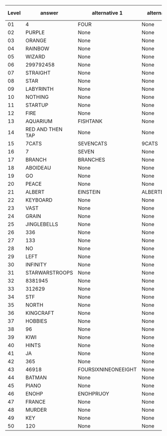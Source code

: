 | Level | answer | alternative 1 | alternative 2 | alternative 3 |
| - | - | - | - | - |
| 01 | 4                    | FOUR                 | None                 | None                 |
| 02 | PURPLE               | None                 | None                 | None                 |
| 03 | ORANGE               | None                 | None                 | None                 |
| 04 | RAINBOW              | None                 | None                 | None                 |
| 05 | WIZARD               | None                 | None                 | None                 |
| 06 | 299792458            | None                 | None                 | None                 |
| 07 | STRAIGHT             | None                 | None                 | None                 |
| 08 | STAR                 | None                 | None                 | None                 |
| 09 | LABYRINTH            | None                 | None                 | None                 |
| 10 | NOTHING              | None                 | None                 | None                 |
| 11 | STARTUP              | None                 | None                 | None                 |
| 12 | FIRE                 | None                 | None                 | None                 |
| 13 | AQUARIUM             | FISHTANK             | None                 | None                 |
| 14 | RED AND THEN TAP     | None                 | None                 | None                 |
| 15 | 7CATS                | SEVENCATS            | 9CATS                | NINECATS             |
| 16 | 7                    | SEVEN                | None                 | None                 |
| 17 | BRANCH               | BRANCHES             | None                 | None                 |
| 18 | ABOIDEAU             | None                 | None                 | None                 |
| 19 | GO                   | None                 | None                 | None                 |
| 20 | PEACE                | None                 | None                 | None                 |
| 21 | ALBERT               | EINSTEIN             | ALBERTEINSTEIN       | None                 |
| 22 | KEYBOARD             | None                 | None                 | None                 |
| 23 | VAST                 | None                 | None                 | None                 |
| 24 | GRAIN                | None                 | None                 | None                 |
| 25 | JINGLEBELLS          | None                 | None                 | None                 |
| 26 | 336                  | None                 | None                 | None                 |
| 27 | 133                  | None                 | None                 | None                 |
| 28 | NO                   | None                 | None                 | None                 |
| 29 | LEFT                 | None                 | None                 | None                 |
| 30 | INFINITY             | None                 | None                 | None                 |
| 31 | STARWARSTROOPS       | None                 | None                 | None                 |
| 32 | 8381945              | None                 | None                 | None                 |
| 33 | 312629               | None                 | None                 | None                 |
| 34 | STF                  | None                 | None                 | None                 |
| 35 | NORTH                | None                 | None                 | None                 |
| 36 | KINGCRAFT            | None                 | None                 | None                 |
| 37 | HOBBIES              | None                 | None                 | None                 |
| 38 | 96                   | None                 | None                 | None                 |
| 39 | KIWI                 | None                 | None                 | None                 |
| 40 | HINTS                | None                 | None                 | None                 |
| 41 | JA                   | None                 | None                 | None                 |
| 42 | 365                  | None                 | None                 | None                 |
| 43 | 46918                | FOURSIXNINEONEEIGHT  | None                 | None                 |
| 44 | BATMAN               | None                 | None                 | None                 |
| 45 | PIANO                | None                 | None                 | None                 |
| 46 | ENOHP                | ENOHPRUOY            | None                 | None                 |
| 47 | FRANCE               | None                 | None                 | None                 |
| 48 | MURDER               | None                 | None                 | None                 |
| 49 | KEY                  | None                 | None                 | None                 |
| 50 | 120                  | None                 | None                 | None                 |
